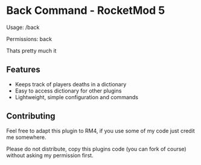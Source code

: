 # Back Command - RocketMod 5

Usage: /back 

Permissions: back

Thats pretty much it

## Features

* Keeps track of players deaths in a dictionary
* Easy to access dictionary for other plugins
* Lightweight, simple configuration and commands

## Contributing

Feel free to adapt this plugin to RM4, if you use some of my code just credit me somewhere.

Please do not distribute, copy this plugins code (you can fork of course) without asking my permission first. 
